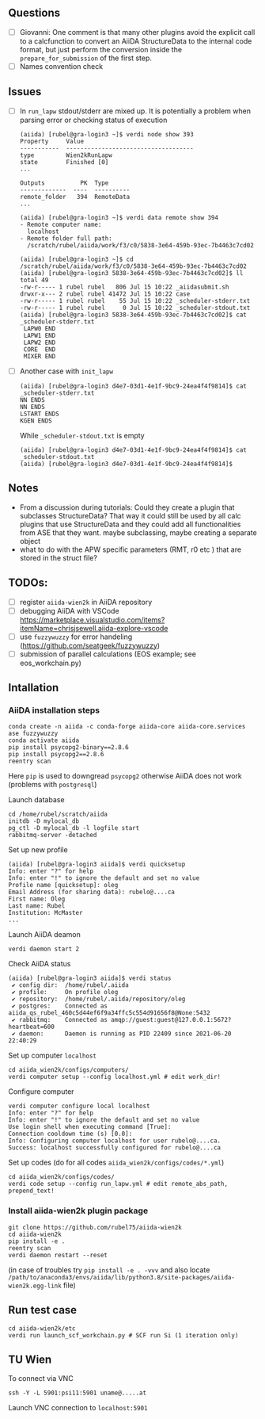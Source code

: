 ## Questions
- [ ] Giovanni: One comment is that many other plugins avoid the explicit call to a calcfunction to convert an AiiDA StructureData to the internal code format, but just perform the conversion inside the `prepare_for_submission` of the first step.
- [ ] Names convention check

## Issues
- [ ] In `run_lapw` stdout/stderr are mixed up. It is potentially a problem when parsing error or checking status of execution
  ```
  (aiida) [rubel@gra-login3 ~]$ verdi node show 393
  Property     Value
  -----------  ------------------------------------
  type         Wien2kRunLapw
  state        Finished [0]
  ...

  Outputs          PK  Type
  -------------  ----  ----------
  remote_folder   394  RemoteData
  ...
  
  (aiida) [rubel@gra-login3 ~]$ verdi data remote show 394
  - Remote computer name:
    localhost
  - Remote folder full path:
    /scratch/rubel/aiida/work/f3/c0/5838-3e64-459b-93ec-7b4463c7cd02
  
  (aiida) [rubel@gra-login3 ~]$ cd /scratch/rubel/aiida/work/f3/c0/5838-3e64-459b-93ec-7b4463c7cd02
  (aiida) [rubel@gra-login3 5838-3e64-459b-93ec-7b4463c7cd02]$ ll
  total 49
  -rw-r----- 1 rubel rubel   806 Jul 15 10:22 _aiidasubmit.sh
  drwxr-x--- 2 rubel rubel 41472 Jul 15 10:22 case
  -rw-r----- 1 rubel rubel    55 Jul 15 10:22 _scheduler-stderr.txt
  -rw-r----- 1 rubel rubel     0 Jul 15 10:22 _scheduler-stdout.txt
  (aiida) [rubel@gra-login3 5838-3e64-459b-93ec-7b4463c7cd02]$ cat _scheduler-stderr.txt
   LAPW0 END
   LAPW1 END
   LAPW2 END
   CORE  END
   MIXER END
  ```
- [ ] Another case with `init_lapw`
  ```
  (aiida) [rubel@gra-login3 d4e7-03d1-4e1f-9bc9-24ea4f4f9814]$ cat _scheduler-stderr.txt
  NN ENDS
  NN ENDS
  LSTART ENDS
  KGEN ENDS
  ```
  While `_scheduler-stdout.txt` is empty
  ```
  (aiida) [rubel@gra-login3 d4e7-03d1-4e1f-9bc9-24ea4f4f9814]$ cat _scheduler-stdout.txt
  (aiida) [rubel@gra-login3 d4e7-03d1-4e1f-9bc9-24ea4f4f9814]$
  ```

## Notes
* From a discussion during tutorials: Could they create a plugin that subclasses StructureData? That way it could still be used by all calc plugins that use StructureData and they could add all functionalities from ASE that they want. maybe subclassing, maybe creating a separate object
* what to do with the APW specific parameters (RMT, r0 etc ) that are stored in the struct file?


## TODOs:
- [ ] register `aiida-wien2k` in AiiDA repository 
- [ ] debugging AiiDA with VSCode https://marketplace.visualstudio.com/items?itemName=chrisjsewell.aiida-explore-vscode
- [ ] use `fuzzywuzzy` for error handeling (https://github.com/seatgeek/fuzzywuzzy)
- [ ] submission of parallel calculations (EOS example; see eos_workchain.py)

## Intallation
### AiiDA installation steps
```
conda create -n aiida -c conda-forge aiida-core aiida-core.services ase fuzzywuzzy
conda activate aiida
pip install psycopg2-binary==2.8.6
pip install psycopg2==2.8.6
reentry scan
```
Here `pip` is used to downgread `psycopg2` otherwise AiiDA does not work (problems with `postgresql`)

Launch database
```
cd /home/rubel/scratch/aiida
initdb -D mylocal_db
pg_ctl -D mylocal_db -l logfile start
rabbitmq-server -detached
```
Set up new profile
```
(aiida) [rubel@gra-login3 aiida]$ verdi quicksetup
Info: enter "?" for help
Info: enter "!" to ignore the default and set no value
Profile name [quicksetup]: oleg
Email Address (for sharing data): rubelo@....ca
First name: Oleg
Last name: Rubel
Institution: McMaster
...
```
Launch AiiDA deamon
```
verdi daemon start 2
```
Check AiiDA status
```
(aiida) [rubel@gra-login3 aiida]$ verdi status
 ✔ config dir:  /home/rubel/.aiida
 ✔ profile:     On profile oleg
 ✔ repository:  /home/rubel/.aiida/repository/oleg
 ✔ postgres:    Connected as aiida_qs_rubel_460c5d44ef6f9a34ffc5c554d91656f8@None:5432
 ✔ rabbitmq:    Connected as amqp://guest:guest@127.0.0.1:5672?heartbeat=600
 ✔ daemon:      Daemon is running as PID 22409 since 2021-06-20 22:40:29
```
Set up computer `localhost`
```
cd aiida_wien2k/configs/computers/
verdi computer setup --config localhost.yml # edit work_dir!
```
Configure computer
```
verdi computer configure local localhost
Info: enter "?" for help
Info: enter "!" to ignore the default and set no value
Use login shell when executing command [True]:
Connection cooldown time (s) [0.0]:
Info: Configuring computer localhost for user rubelo@....ca.
Success: localhost successfully configured for rubelo@....ca
```
Set up codes (do for all codes `aiida_wien2k/configs/codes/*.yml`)
```
cd aiida_wien2k/configs/codes/
verdi code setup --config run_lapw.yml # edit remote_abs_path, prepend_text!
```

### Install aiida-wien2k plugin package
```
git clone https://github.com/rubel75/aiida-wien2k
cd aiida-wien2k
pip install -e .
reentry scan
verdi daemon restart --reset
```
(in case of troubles try `pip install -e . -vvv` and also locate `/path/to/anaconda3/envs/aiida/lib/python3.8/site-packages/aiida-wien2k.egg-link` file)

## Run test case
```
cd aiida-wien2k/etc
verdi run launch_scf_workchain.py # SCF run Si (1 iteration only)
```

## TU Wien
To connect via VNC
```
ssh -Y -L 5901:psi11:5901 uname@.....at
```
Launch VNC connection to `localhost:5901`
